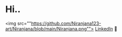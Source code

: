 # Hi..

<img src=""https://github.com/Niranjana123-art/Niranjana/blob/main/Niranjana.png"">
<a href="https://www.linkedin.com/in/monicampowell/">LinkedIn</a> 💼
